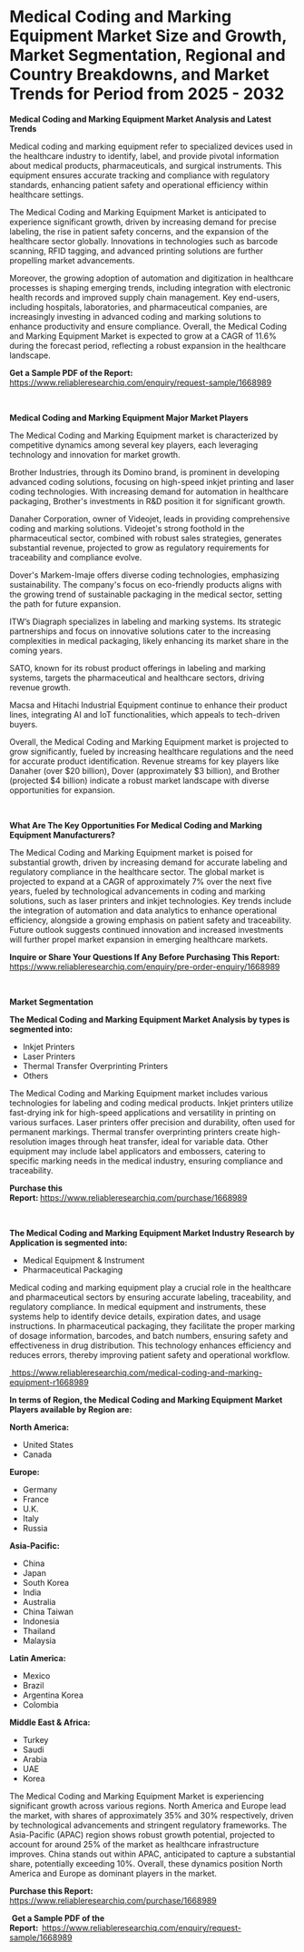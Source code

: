<p><h1>Medical Coding and Marking Equipment Market Size and Growth, Market Segmentation, Regional and Country Breakdowns, and Market Trends for Period from 2025 -  2032</h1></p><p><strong>Medical Coding and Marking Equipment Market Analysis and Latest Trends</strong></p>
<p><p>Medical coding and marking equipment refer to specialized devices used in the healthcare industry to identify, label, and provide pivotal information about medical products, pharmaceuticals, and surgical instruments. This equipment ensures accurate tracking and compliance with regulatory standards, enhancing patient safety and operational efficiency within healthcare settings.</p><p>The Medical Coding and Marking Equipment Market is anticipated to experience significant growth, driven by increasing demand for precise labeling, the rise in patient safety concerns, and the expansion of the healthcare sector globally. Innovations in technologies such as barcode scanning, RFID tagging, and advanced printing solutions are further propelling market advancements.</p><p>Moreover, the growing adoption of automation and digitization in healthcare processes is shaping emerging trends, including integration with electronic health records and improved supply chain management. Key end-users, including hospitals, laboratories, and pharmaceutical companies, are increasingly investing in advanced coding and marking solutions to enhance productivity and ensure compliance. Overall, the Medical Coding and Marking Equipment Market is expected to grow at a CAGR of 11.6% during the forecast period, reflecting a robust expansion in the healthcare landscape.</p></p>
<p><strong>Get a Sample PDF of the Report:&nbsp;</strong> <a href="https://www.reliableresearchiq.com/enquiry/request-sample/1668989?utm_campaign=2455&utm_medium=2&utm_source=Github&utm_content=ia&utm_term=12042025&utm_id=medical-coding-and-marking-equipment">https://www.reliableresearchiq.com/enquiry/request-sample/1668989</a></p>
<p>&nbsp;</p>
<p><strong>Medical Coding and Marking Equipment Major Market Players</strong></p>
<p><p>The Medical Coding and Marking Equipment market is characterized by competitive dynamics among several key players, each leveraging technology and innovation for market growth. </p><p>Brother Industries, through its Domino brand, is prominent in developing advanced coding solutions, focusing on high-speed inkjet printing and laser coding technologies. With increasing demand for automation in healthcare packaging, Brother's investments in R&D position it for significant growth.</p><p>Danaher Corporation, owner of Videojet, leads in providing comprehensive coding and marking solutions. Videojet's strong foothold in the pharmaceutical sector, combined with robust sales strategies, generates substantial revenue, projected to grow as regulatory requirements for traceability and compliance evolve.</p><p>Dover's Markem-Imaje offers diverse coding technologies, emphasizing sustainability. The company's focus on eco-friendly products aligns with the growing trend of sustainable packaging in the medical sector, setting the path for future expansion.</p><p>ITW’s Diagraph specializes in labeling and marking systems. Its strategic partnerships and focus on innovative solutions cater to the increasing complexities in medical packaging, likely enhancing its market share in the coming years.</p><p>SATO, known for its robust product offerings in labeling and marking systems, targets the pharmaceutical and healthcare sectors, driving revenue growth. </p><p>Macsa and Hitachi Industrial Equipment continue to enhance their product lines, integrating AI and IoT functionalities, which appeals to tech-driven buyers.</p><p>Overall, the Medical Coding and Marking Equipment market is projected to grow significantly, fueled by increasing healthcare regulations and the need for accurate product identification. Revenue streams for key players like Danaher (over $20 billion), Dover (approximately $3 billion), and Brother (projected $4 billion) indicate a robust market landscape with diverse opportunities for expansion.</p></p>
<p>&nbsp;</p>
<p><strong>What Are The Key Opportunities For Medical Coding and Marking Equipment Manufacturers?</strong></p>
<p><p>The Medical Coding and Marking Equipment market is poised for substantial growth, driven by increasing demand for accurate labeling and regulatory compliance in the healthcare sector. The global market is projected to expand at a CAGR of approximately 7% over the next five years, fueled by technological advancements in coding and marking solutions, such as laser printers and inkjet technologies. Key trends include the integration of automation and data analytics to enhance operational efficiency, alongside a growing emphasis on patient safety and traceability. Future outlook suggests continued innovation and increased investments will further propel market expansion in emerging healthcare markets.</p></p>
<p><strong>Inquire or Share Your Questions If Any Before Purchasing This Report:</strong> <a href="https://www.reliableresearchiq.com/enquiry/pre-order-enquiry/1668989?utm_campaign=2455&utm_medium=2&utm_source=Github&utm_content=ia&utm_term=12042025&utm_id=medical-coding-and-marking-equipment">https://www.reliableresearchiq.com/enquiry/pre-order-enquiry/1668989</a></p>
<p>&nbsp;</p>
<p><strong>Market Segmentation</strong></p>
<p><strong>The Medical Coding and Marking Equipment Market Analysis by types is segmented into:</strong></p>
<p><ul><li>Inkjet Printers</li><li>Laser Printers</li><li>Thermal Transfer Overprinting Printers</li><li>Others</li></ul></p>
<p><p>The Medical Coding and Marking Equipment market includes various technologies for labeling and coding medical products. Inkjet printers utilize fast-drying ink for high-speed applications and versatility in printing on various surfaces. Laser printers offer precision and durability, often used for permanent markings. Thermal transfer overprinting printers create high-resolution images through heat transfer, ideal for variable data. Other equipment may include label applicators and embossers, catering to specific marking needs in the medical industry, ensuring compliance and traceability.</p></p>
<p><strong>Purchase this Report:&nbsp;</strong><a href="https://www.reliableresearchiq.com/purchase/1668989?utm_campaign=2455&utm_medium=2&utm_source=Github&utm_content=ia&utm_term=12042025&utm_id=medical-coding-and-marking-equipment">https://www.reliableresearchiq.com/purchase/1668989</a></p>
<p>&nbsp;</p>
<p><strong>The Medical Coding and Marking Equipment Market Industry Research by Application is segmented into:</strong></p>
<p><ul><li>Medical Equipment & Instrument</li><li>Pharmaceutical Packaging</li></ul></p>
<p><p>Medical coding and marking equipment play a crucial role in the healthcare and pharmaceutical sectors by ensuring accurate labeling, traceability, and regulatory compliance. In medical equipment and instruments, these systems help to identify device details, expiration dates, and usage instructions. In pharmaceutical packaging, they facilitate the proper marking of dosage information, barcodes, and batch numbers, ensuring safety and effectiveness in drug distribution. This technology enhances efficiency and reduces errors, thereby improving patient safety and operational workflow.</p></p>
<p><a href="https://www.reliableresearchiq.com/medical-coding-and-marking-equipment-r1668989?utm_campaign=2455&utm_medium=2&utm_source=Github&utm_content=ia&utm_term=12042025&utm_id=medical-coding-and-marking-equipment">&nbsp;https://www.reliableresearchiq.com/medical-coding-and-marking-equipment-r1668989</a></p>
<p><strong>In terms of Region, the Medical Coding and Marking Equipment Market Players available by Region are:</strong></p>
<p>
    <p> <strong> North America: </strong>
        <ul>
            <li>United States</li>
            <li>Canada</li>
        </ul>
        </p> 
    <p> <strong> Europe: </strong>
        <ul>
            <li>Germany</li>
            <li>France</li>
            <li>U.K.</li>
            <li>Italy</li>
            <li>Russia</li>
        </ul>
        </p> 
    <p> <strong> Asia-Pacific: </strong>
        <ul>
            <li>China</li>
            <li>Japan</li>
            <li>South Korea</li>
            <li>India</li>
            <li>Australia</li>
            <li>China Taiwan</li>
            <li>Indonesia</li>
            <li>Thailand</li>
            <li>Malaysia</li>
        </ul>
        </p> 
    <p> <strong> Latin America: </strong>
        <ul>
            <li>Mexico</li>
            <li>Brazil</li>
            <li>Argentina Korea</li>
            <li>Colombia</li>
        </ul>
        </p> 
    <p> <strong> Middle East & Africa: </strong>
        <ul>
            <li>Turkey</li>
            <li>Saudi</li>
            <li>Arabia</li>
            <li>UAE</li>
            <li>Korea</li>
        </ul>
    </p>
    </p>
<p><p>The Medical Coding and Marking Equipment Market is experiencing significant growth across various regions. North America and Europe lead the market, with shares of approximately 35% and 30% respectively, driven by technological advancements and stringent regulatory frameworks. The Asia-Pacific (APAC) region shows robust growth potential, projected to account for around 25% of the market as healthcare infrastructure improves. China stands out within APAC, anticipated to capture a substantial share, potentially exceeding 10%. Overall, these dynamics position North America and Europe as dominant players in the market.</p></p>
<p><strong>Purchase this Report: </strong><a href="https://www.reliableresearchiq.com/purchase/1668989?utm_campaign=2455&utm_medium=2&utm_source=Github&utm_content=ia&utm_term=12042025&utm_id=medical-coding-and-marking-equipment">https://www.reliableresearchiq.com/purchase/1668989</a></p>
<p>&nbsp;<strong>Get a Sample PDF of the Report:&nbsp;&nbsp;</strong><a href="https://www.reliableresearchiq.com/enquiry/request-sample/1668989?utm_campaign=2455&utm_medium=2&utm_source=Github&utm_content=ia&utm_term=12042025&utm_id=medical-coding-and-marking-equipment">https://www.reliableresearchiq.com/enquiry/request-sample/1668989</a></p>
<p><strong></strong></p>
<p><p></p><p></p><p></p></p>